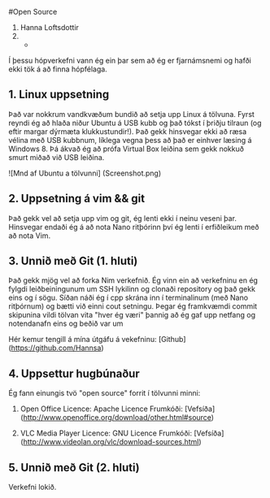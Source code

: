 #Open Source 

1.  Hanna Loftsdottir
2.  -      

Í þessu hópverkefni vann ég ein þar sem að ég er fjarnámsnemi og hafði ekki tök á að finna hópfélaga. 


## 1. Linux uppsetning

Það var nokkrum vandkvæðum bundið að setja upp Linux á tölvuna. Fyrst reyndi ég að hlaða niður Ubuntu á USB kubb og það 
tókst í þriðju tilraun (og eftir margar dýrmæta klukkustundir!). Það gekk hinsvegar ekki að ræsa vélina með USB kubbnum,
líklega vegna þess að það er einhver læsing á Windows 8. Þá ákvað ég að prófa Virtual Box leiðina sem gekk nokkuð smurt 
miðað við USB leiðina.


![Mnd af Ubuntu a tölvunni] (Screenshot.png)

## 2. Uppsetning á vim && git

Það gekk vel að setja upp vim og git, ég lenti ekki í neinu veseni þar. Hinsvegar endaði ég á að nota Nano ritþórinn því 
ég lenti í erfiðleikum með að nota Vim.

## 3. Unnið með Git (1. hluti)

Það gekk mjög vel að forka Nim verkefnið. Ég vinn ein að verkefninu en ég fylgdi leiðbeiningunum um SSH lykilinn og clonaði
repository og það gekk eins og í sögu. Síðan náði ég í cpp skrána inn í terminalinum (með Nano ritþórnum) og bætti við einni
cout setningu. Þegar ég framkvæmdi commit skipunina vildi tölvan vita "hver ég væri" þannig að ég gaf upp netfang og 
notendanafn eins og beðið var um

Hér kemur tengill á mína útgáfu á vekefninu: [Github] (https://github.com/Hannsa)


## 4. Uppsettur hugbúnaður

Ég fann einungis tvö "open source" forrit í tölvunni minni:

1. Open Office
    Licence: Apache Licence
    Frumkóði: [Vefsíða] (http://www.openoffice.org/download/other.html#source)

2. VLC Media Player
    Licence: GNU Licence
    Frumkóði: [Vefsíða] (http://www.videolan.org/vlc/download-sources.html)


## 5. Unnið með Git (2. hluti)

Verkefni lokið.
